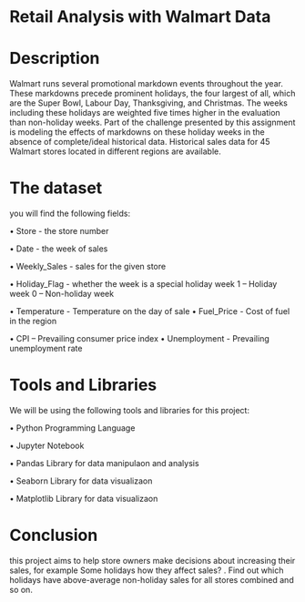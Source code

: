 # Retail Analysis with Walmart Data

# Description 
Walmart runs several promotional markdown events throughout the year. These markdowns precede prominent holidays, the four largest of all, which are the Super Bowl, Labour Day, Thanksgiving, and Christmas. The weeks including these holidays are weighted five times higher in the evaluation than non-holiday weeks. Part of the challenge presented by this assignment is modeling the effects of markdowns on these holiday weeks in the absence of complete/ideal historical data. Historical sales data for 45 Walmart stores located in different regions are available.

# The dataset

you will find the following fields: 

• Store - the store number 

• Date - the week of sales 

• Weekly_Sales - sales for the given store

• Holiday_Flag - whether the week is a special holiday week 1 – Holiday week 0 – Non-holiday week 

• Temperature - Temperature on the day of sale • Fuel_Price - Cost of fuel in the region 

• CPI – Prevailing consumer price index • Unemployment - Prevailing unemployment rate

# Tools and Libraries

We will be using the following tools and libraries for this project:

• Python Programming Language

• Jupyter Notebook

• Pandas Library for data manipulaon and analysis

• Seaborn Library for data visualizaon

• Matplotlib Library for data visualizaon

# Conclusion

 this project aims to help store owners make decisions about increasing their sales, for example
Some holidays how they affect sales? . Find out which holidays have above-average non-holiday sales for all stores combined and so on.
